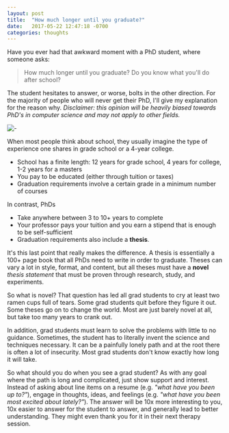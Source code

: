 ```yaml
---
layout: post
title:  "How much longer until you graduate?"
date:   2017-05-22 12:47:18 -0700
categories: thoughts
---
```


Have you ever had that awkward moment with a PhD student, where someone asks:

> How much longer until you graduate?
> Do you know what you'll do after school?

The student hesitates to answer, or worse, bolts in the other direction. For the majority of people who will never get their PhD, I'll give my explanation for the reason why. 
*Disclaimer: this opinion will be heavily biased towards PhD's in computer science and may not apply to other fields.*

![-](http://www.phdcomics.com/comics/archive/phd0227.gif)

When most people think about school, they usually imagine the type of experience one shares in grade school or a 4-year college.
- School has a finite length: 12 years for grade school, 4 years for college, 1-2 years for a masters
- You pay to be educated (either through tuition or taxes)
- Graduation requirements involve a certain grade in a minimum number of courses

In contrast, PhDs
- Take anywhere between 3 to 10+ years to complete
- Your professor pays your tuition and you earn a stipend that is enough to be self-sufficient
- Graduation requirements also include a **thesis**.

It's this last point that really makes the difference. A thesis is essentially a 100+ page book that all PhDs need to write in order to graduate. Theses can vary a lot in style, format, and content, but all theses must have a **novel** *thesis statement* that must be proven through research, study, and experiments. 

So what is novel? That question has led all grad students to cry at least two ramen cups full of tears. Some grad students quit before they figure it out. Some theses go on to change the world. Most are just barely novel at all, but take too many years to crank out.

In addition, grad students must learn to solve the problems with little to no guidance. Sometimes, the student has to literally invent the science and techniques necessary. It can be a painfully lonely path and at the root there is often a lot of insecurity. Most grad students don't know exactly how long it will take.

So what should you do when you see a grad student? As with any goal where the path is long and complicated, just show support and interest. Instead of asking about line items on a resume (e.g. *"what have you been up to?"*), engage in thoughts, ideas, and feelings (e.g. *"what have you been most excited about lately?"*). The answer will be 10x more interesting to you, 10x easier to answer for the student to answer, and generally lead to better understanding. They might even thank you for it in their next therapy session.

